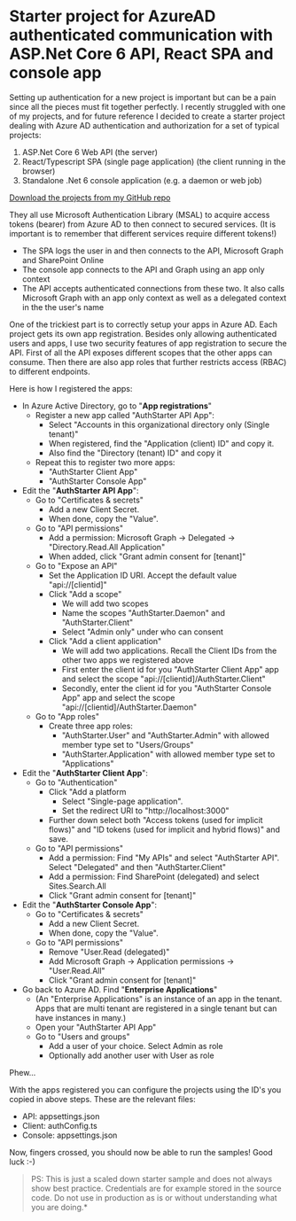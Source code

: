 
# Starter project for AzureAD authenticated communication with ASP.Net Core 6 API, React SPA and console app

Setting up authentication for a new project is important but can be a pain since all the pieces must fit together perfectly. I recently struggled with one of my projects, and for future reference I decided to create a starter project dealing with Azure AD authentication and authorization for a set of typical projects:

1.  ASP.Net Core 6 Web API (the server)
2.  React/Typescript SPA (single page application) (the client running in the browser)
3.  Standalone .Net 6 console application (e.g. a daemon or web job)

[Download the projects from my GitHub repo](https://github.com/rlv-dan/AzuredAD-Auth-Starter)

They all use Microsoft Authentication Library (MSAL) to acquire access tokens (bearer) from Azure AD to then connect to secured services. (It is important is to remember that different services require different tokens!)

-   The SPA logs the user in and then connects to the API, Microsoft Graph and SharePoint Online
-   The console app connects to the API and Graph using an app only context
-   The API accepts authenticated connections from these two. It also calls Microsoft Graph with an app only context as well as a delegated context in the the user's name

One of the trickiest part is to correctly setup your apps in Azure AD. Each project gets its own app registration. Besides only allowing authenticated users and apps, I use two security features of app registration to secure the API. First of all the API exposes different scopes that the other apps can consume. Then there are also app roles that further restricts access (RBAC) to different endpoints.

Here is how I registered the apps:

-   In Azure Active Directory, go to "**App registrations**"
    -   Register a new app called "AuthStarter API App":
        -   Select "Accounts in this organizational directory only (Single tenant)"
        -   When registered, find the "Application (client) ID" and copy it.
        -   Also find the "Directory (tenant) ID" and copy it
    -   Repeat this to register two more apps:
        -   "AuthStarter Client App"
        -   "AuthStarter Console App"
-   Edit the "**AuthStarter API App**":
    -   Go to "Certificates & secrets"
        -   Add a new Client Secret.
        -   When done, copy the "Value".
    -   Go to "API permissions"
        -   Add a permission: Microsoft Graph -> Delegated -> "Directory.Read.All Application"
        -   When added, click "Grant admin consent for [tenant]"
    -   Go to "Expose an API"
        -   Set the Application ID URI. Accept the default value "api://[clientid]"
        -   Click "Add a scope"
            -   We will add two scopes
            -   Name the scopes "AuthStarter.Daemon" and "AuthStarter.Client"
            -   Select "Admin only" under who can consent
        -   Click "Add a client application"
            -   We will add two applications. Recall the Client IDs from the other two apps we registered above
            -   First enter the client id for you "AuthStarter Client App" app and select the scope "api://[clientid]/AuthStarter.Client"
            -   Secondly, enter the client id for you "AuthStarter Console App" app and select the scope "api://[clientid]/AuthStarter.Daemon"
    -   Go to "App roles"
        -   Create three app roles:
            -   "AuthStarter.User" and "AuthStarter.Admin" with allowed member type set to "Users/Groups"
            -   "AuthStarter.Application" with allowed member type set to "Applications"
-   Edit the "**AuthStarter Client App**":
    -   Go to "Authentication"
        -   Click "Add a platform
            -   Select "Single-page application".
            -   Set the redirect URI to "http://localhost:3000"
        -   Further down select both "Access tokens (used for implicit flows)" and "ID tokens (used for implicit and hybrid flows)" and save.
    -   Go to "API permissions"
        -   Add a permission: Find "My APIs" and select "AuthStarter API". Select "Delegated" and then "AuthStarter.Client"
        -   Add a permission: Find SharePoint (delegated) and select Sites.Search.All
        -   Click "Grant admin consent for [tenant]"
-   Edit the "**AuthStarter Console App**":
    -   Go to "Certificates & secrets"
        -   Add a new Client Secret.
        -   When done, copy the "Value".
    -   Go to "API permissions"
        -   Remove "User.Read (delegated)"
        -   Add Microsoft Graph -> Application permissions -> "User.Read.All"
        -   Click "Grant admin consent for [tenant]"
-   Go back to Azure AD. Find "**Enterprise Applications**"
    -   (An "Enterprise Applications" is an instance of an app in the tenant. Apps that are multi tenant are registered in a single tenant but can have instances in many.)
    -   Open your "AuthStarter API App"
    -   Go to "Users and groups"
        -   Add a user of your choice. Select Admin as role
        -   Optionally add another user with User as role

Phew...

With the apps registered you can configure the projects using the ID's you copied in above steps. These are the relevant files:

-   API: appsettings.json
-   Client: authConfig.ts
-   Console: appsettings.json

Now, fingers crossed, you should now be able to run the samples! Good luck :-)

> PS: This is just a scaled down starter sample and does not always show best practice. Credentials are for example stored in the source code. Do not use in production as is or without understanding what you are doing.*
